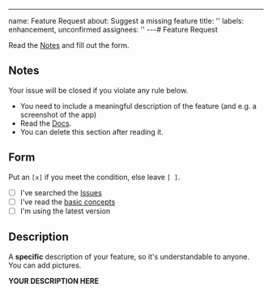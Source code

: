 ---
name: Feature Request
about: Suggest a missing feature
title: ''
labels: enhancement, unconfirmed
assignees: ''
---# Feature Request

Read the [Notes](#notes) and fill out the form.

## Notes

Your issue will be closed if you violate any rule below.

- You need to include a meaningful description of the feature (and e.g. a screenshot of the app)
- Read the [Docs](https://github.com/dilame/instagram-private-api/tree/master/docs).
- You can delete this section after reading it.

## Form

Put an `[x]` if you meet the condition, else leave `[ ]`.

- [ ] I've searched the [Issues](https://github.com/dilame/instagram-private-api/issues)
- [ ] I've read the [basic concepts](https://github.com/dilame/instagram-private-api#basic-concepts)
- [ ] I'm using the latest version

## Description

A **specific** description of your feature, so it's understandable to anyone.
You can add pictures.

**YOUR DESCRIPTION HERE**
